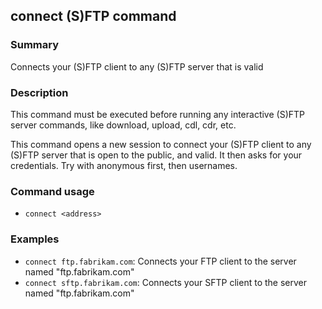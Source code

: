 ## connect (S)FTP command

### Summary

Connects your (S)FTP client to any (S)FTP server that is valid

### Description

This command must be executed before running any interactive (S)FTP server commands, like download, upload, cdl, cdr, etc.

This command opens a new session to connect your (S)FTP client to any (S)FTP server that is open to the public, and valid. It then asks for your credentials. Try with anonymous first, then usernames.

### Command usage

* `connect <address>`

### Examples

* `connect ftp.fabrikam.com`: Connects your FTP client to the server named "ftp.fabrikam.com"
* `connect sftp.fabrikam.com`: Connects your SFTP client to the server named "ftp.fabrikam.com"